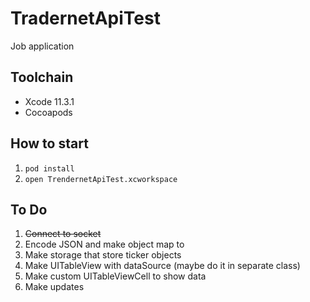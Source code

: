 # TradernetApiTest

Job application

## Toolchain

- Xcode 11.3.1
- Cocoapods

## How to start

1. `pod install`
2. `open TrendernetApiTest.xcworkspace`

## To Do

1. ~~Connect to socket~~
2. Encode JSON and make object map to
3. Make storage that store ticker objects
4. Make UITableView with dataSource (maybe do it in separate class)
5. Make custom UITableViewCell to show data
6. Make updates

